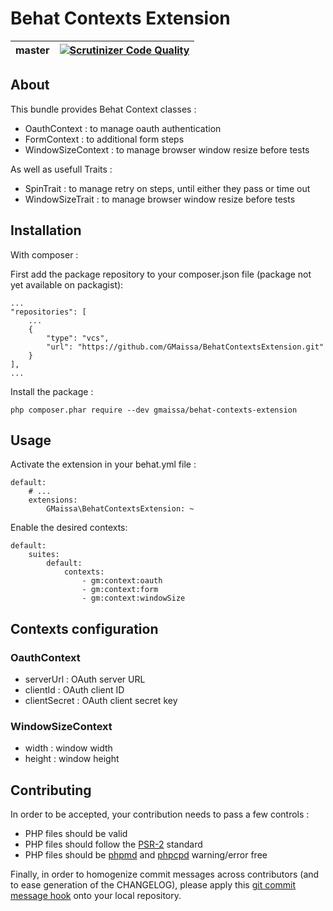 # Behat Contexts Extension

 master | [![Scrutinizer Code Quality](https://scrutinizer-ci.com/g/GMaissa/BehatContextsExtension/badges/quality-score.png?b=master)](https://scrutinizer-ci.com/g/GMaissa/BehatContextsExtension/?branch=master) |
--------|---------|

## About

This bundle provides Behat Context classes :

* OauthContext : to manage oauth authentication
* FormContext  : to additional form steps
* WindowSizeContext : to manage browser window resize before tests

As well as usefull Traits :

* SpinTrait : to manage retry on steps, until either they pass or time out
* WindowSizeTrait : to manage browser window resize before tests

## Installation

With composer :

First add the package repository to your composer.json file (package not yet available on packagist):

    ...
    "repositories": [
        ...
        {
            "type": "vcs",
            "url": "https://github.com/GMaissa/BehatContextsExtension.git"
        }
    ],
    ...

Install the package :

    php composer.phar require --dev gmaissa/behat-contexts-extension

## Usage

Activate the extension in your behat.yml file :

    default:
        # ...
        extensions:
            GMaissa\BehatContextsExtension: ~

Enable the desired contexts:

    default:
        suites:
            default:
                contexts:
                    - gm:context:oauth
                    - gm:context:form
                    - gm:context:windowSize

## Contexts configuration

### OauthContext

* serverUrl : OAuth server URL
* clientId : OAuth client ID
* clientSecret : OAuth client secret key

### WindowSizeContext

* width : window width
* height : window height

## Contributing

In order to be accepted, your contribution needs to pass a few controls : 

* PHP files should be valid
* PHP files should follow the [PSR-2](http://www.php-fig.org/psr/psr-2/) standard
* PHP files should be [phpmd](https://phpmd.org) and [phpcpd](https://github.com/sebastianbergmann/phpcpd) warning/error free

Finally, in order to homogenize commit messages across contributors (and to ease generation of the CHANGELOG), please apply this [git commit message hook](https://gist.github.com/GMaissa/f008b2ffca417c09c7b8) onto your local repository. 
